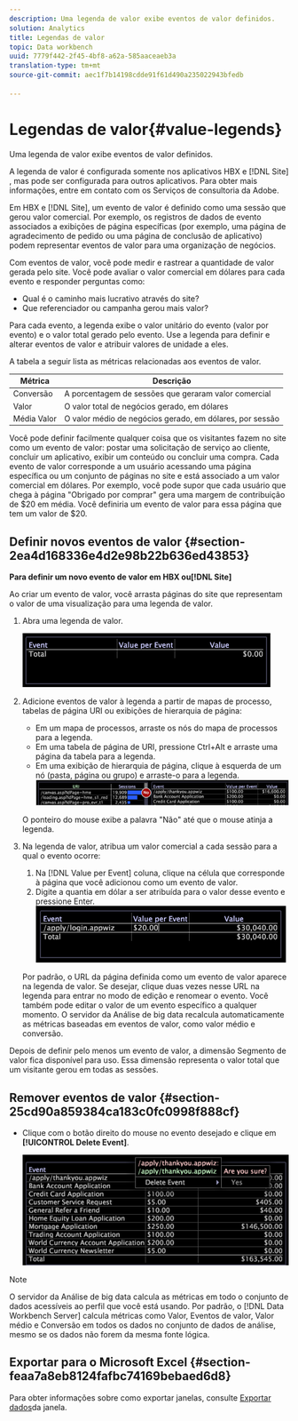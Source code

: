 ```yaml
---
description: Uma legenda de valor exibe eventos de valor definidos.
solution: Analytics
title: Legendas de valor
topic: Data workbench
uuid: 7779f442-2f45-4bf8-a62a-585aaceaeb3a
translation-type: tm+mt
source-git-commit: aec1f7b14198cdde91f61d490a235022943bfedb

---
```



# Legendas de valor{#value-legends}

Uma legenda de valor exibe eventos de valor definidos.

A legenda de valor é configurada somente nos aplicativos HBX e [!DNL Site] , mas pode ser configurada para outros aplicativos. Para obter mais informações, entre em contato com os Serviços de consultoria da Adobe.

Em HBX e [!DNL Site], um evento de valor é definido como uma sessão que gerou valor comercial. Por exemplo, os registros de dados de evento associados a exibições de página específicas (por exemplo, uma página de agradecimento de pedido ou uma página de conclusão de aplicativo) podem representar eventos de valor para uma organização de negócios.

Com eventos de valor, você pode medir e rastrear a quantidade de valor gerada pelo site. Você pode avaliar o valor comercial em dólares para cada evento e responder perguntas como:

* Qual é o caminho mais lucrativo através do site?
* Que referenciador ou campanha gerou mais valor?

Para cada evento, a legenda exibe o valor unitário do evento (valor por evento) e o valor total gerado pelo evento. Use a legenda para definir e alterar eventos de valor e atribuir valores de unidade a eles.

A tabela a seguir lista as métricas relacionadas aos eventos de valor.

| Métrica | Descrição |
|---|---|
| Conversão | A porcentagem de sessões que geraram valor comercial |
| Valor | O valor total de negócios gerado, em dólares |
| Média Valor | O valor médio de negócios gerado, em dólares, por sessão |

Você pode definir facilmente qualquer coisa que os visitantes fazem no site como um evento de valor: postar uma solicitação de serviço ao cliente, concluir um aplicativo, exibir um conteúdo ou concluir uma compra. Cada evento de valor corresponde a um usuário acessando uma página específica ou um conjunto de páginas no site e está associado a um valor comercial em dólares. Por exemplo, você pode supor que cada usuário que chega à página &quot;Obrigado por comprar&quot; gera uma margem de contribuição de $20 em média. Você definiria um evento de valor para essa página que tem um valor de $20.

## Definir novos eventos de valor {#section-2ea4d168336e4d2e98b22b636ed43853}

**Para definir um novo evento de valor em HBX ou[!DNL Site]**

Ao criar um evento de valor, você arrasta páginas do site que representam o valor de uma visualização para uma legenda de valor.

1. Abra uma legenda de valor.

   ![](assets/lgd_ValueLegend.png)

1. Adicione eventos de valor à legenda a partir de mapas de processo, tabelas de página URI ou exibições de hierarquia de página:

   * Em um mapa de processos, arraste os nós do mapa de processos para a legenda.
   * Em uma tabela de página de URI, pressione Ctrl+Alt e arraste uma página da tabela para a legenda.
   * Em uma exibição de hierarquia de página, clique à esquerda de um nó (pasta, página ou grupo) e arraste-o para a legenda.
   ![](assets/client-leg.png)

   O ponteiro do mouse exibe a palavra &quot;Não&quot; até que o mouse atinja a legenda.

1. Na legenda de valor, atribua um valor comercial a cada sessão para a qual o evento ocorre:

   1. Na [!DNL Value per Event] coluna, clique na célula que corresponde à página que você adicionou como um evento de valor.
   1. Digite a quantia em dólar a ser atribuída para o valor desse evento e pressione Enter.
   ![](assets/lgd_ValueLegend_Value.png)

   Por padrão, o URL da página definida como um evento de valor aparece na legenda de valor. Se desejar, clique duas vezes nesse URL na legenda para entrar no modo de edição e renomear o evento. Você também pode editar o valor de um evento específico a qualquer momento. O servidor da Análise de big data recalcula automaticamente as métricas baseadas em eventos de valor, como valor médio e conversão.

Depois de definir pelo menos um evento de valor, a dimensão Segmento de valor fica disponível para uso. Essa dimensão representa o valor total que um visitante gerou em todas as sessões.

## Remover eventos de valor {#section-25cd90a859384ca183c0fc0998f888cf}

* Clique com o botão direito do mouse no evento desejado e clique em **[!UICONTROL Delete Event]**.

   ![](assets/lgd_ValueLegend_deleteEvent.png)

>[!NOTE]
>
>O servidor da Análise de big data calcula as métricas em todo o conjunto de dados acessíveis ao perfil que você está usando. Por padrão, o [!DNL Data Workbench Server] calcula métricas como Valor, Eventos de valor, Valor médio e Conversão em todos os dados no conjunto de dados de análise, mesmo se os dados não forem da mesma fonte lógica.

## Exportar para o Microsoft Excel {#section-feaa7a8eb8124fafbc74169bebaed6d8}

Para obter informações sobre como exportar janelas, consulte [Exportar dados](../../../../home/c-get-started/c-wk-win-wksp/c-exp-win-data.md#concept-8df61d64ed434cc5a499023c44197349)da janela.
